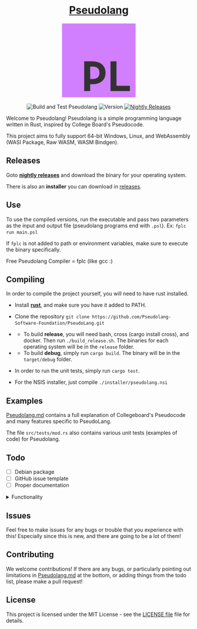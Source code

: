 <div align="center">
  <h1><a href="https://pseudo-lang.org/">Pseudolang</a></h1>
</div>

<p align="center">
    <img src="Pseudolang-Logo.png" alt="Pseudolang Logo" height="200px" width="auto">
</p>

<div align="center">
  <p>
    <img src="https://github.com/PseudoLang-Software-Foundation/Pseudolang/actions/workflows/build.yml/badge.svg" alt="Build and Test Pseudolang">
    <img src="https://img.shields.io/badge/Version-0.9.516-green" alt="Version">
    <a href="https://nightly.link/PseudoLang-Software-Foundation/Pseudolang/workflows/build/main"><img src="https://img.shields.io/badge/Nightly-Releases-purple" alt="Nightly Releases"></a>
  </p>
</div>

Welcome to Pseudolang! Pseudolang is a simple programming language written in Rust, inspired by College Board's Pseudocode.

This project aims to fully support 64-bit Windows, Linux, and WebAssembly (WASI Package, Raw WASM, WASM Bindgen).

## Releases

Goto **[nightly releases](https://nightly.link/PseudoLang-Software-Foundation/Pseudolang/workflows/build/main)** and download the binary for your operating system.

There is also an **installer** you can download in [releases](https://github.com/PseudoLang-Software-Foundation/Pseudolang/releases).

## Use

To use the compiled versions, run the executable and pass two parameters as the input and output file (pseudolang programs end with `.psl`). Ex: `fplc run main.psl`

If `fplc` is not added to path or environment variables, make sure to execute the binary specifically.

Free Pseudolang Compiler = fplc (like gcc :)

## Compiling

In order to compile the project yourself, you will need to have rust installed.

- Install [**rust**](https://www.rust-lang.org/tools/install), and make sure you have it added to PATH.
- Clone the repository `git clone https://github.com/Pseudolang-Software-Foundation/PseudoLang.git`
- - To build **release**, you will need bash, cross (cargo install cross), and docker. Then run `./build_release.sh`. The binaries for each operating system will be in the `release` folder.
- - To build **debug**, simply run `cargo build`. The binary will be in the `target/debug` folder.

- In order to run the unit tests, simply run `cargo test`.
- For the NSIS installer, just compile `./installer/pseudolang.nsi`

## Examples

[Pseudolang.md](Pseudolang.md) contains a full explanation of Collegeboard's Pseudocode and many features specific to PseudoLang.

The file `src/tests/mod.rs` also contains various unit tests (examples of code) for Pseudolang.

## Todo

- [ ] Debian package
- [ ] GitHub issue template
- [ ] Proper documentation

<details>
<summary>Functionality</summary>

- [ ] Dictionaries
- [ ] Better error handling (line, column)
- [ ] Networking
- [ ] File IO
- [ ] System integration (terminal commands, process management, environment variables)
- [ ] Library support (remote procedures)
- [ ] Graphics
- [ ] Meta programming
- [ ] Multithreading
- [ ] Bundled compiler

<details>
<summary>Misc</summary>

- [ ] Testing for INPUT and SLEEP (mocking framework)
- [ ] More escape characters

</details>
</details>

## Issues

Feel free to make issues for any bugs or trouble that you experience with this! Especially since this is new, and there are going to be a lot of them!

## Contributing

We welcome contributions! If there are any bugs, or particularly pointing out limitations in [Pseudolang.md](Pseudolang.md) at the bottom, or adding things from the todo list, please make a pull request!

## License

This project is licensed under the MIT License - see the [LICENSE file](LICENSE) file for details.
